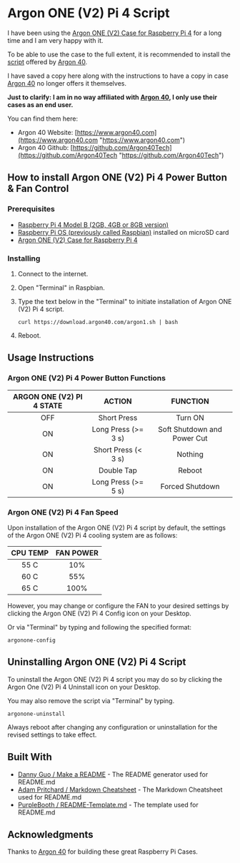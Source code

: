 # Argon ONE (V2) Pi 4 Script

I have been using the [Argon ONE (V2) Case for Raspberry Pi 4](https://www.argon40.com/collections/raspberry-pi-cases "Argon ONE (V2) Case for Raspberry Pi 4") for a long time and I am very happy with it.

To be able to use the case to the full extent, it is recommended to install the [script](https://download.argon40.com/argon1.sh "https://download.argon40.com/argon1.sh") offered by [Argon 40](https://www.argon40.com "https://www.argon40.com").

I have saved a copy here along with the instructions to have a copy in case [Argon 40](https://www.argon40.com "https://www.argon40.com") no longer offers it themselves.

**Just to clarify: I am in no way affiliated with [Argon 40](https://www.argon40.com "https://www.argon40.com"), I only use their cases as an end user.**


You can find them here:
* Argon 40 Website: [https://www.argon40.com](https://www.argon40.com "https://www.argon40.com")
* Argon 40 Github: [https://github.com/Argon40Tech](https://github.com/Argon40Tech "https://github.com/Argon40Tech")

## How to install Argon ONE (V2) Pi 4 Power Button & Fan Control

### Prerequisites

* [Raspberry Pi 4 Model B (2GB, 4GB or 8GB version)](https://www.raspberrypi.org/products/raspberry-pi-4-model-b/ "Raspberry Pi 4 Model B")
* [Raspberry Pi OS (previously called Raspbian)](https://www.raspberrypi.org/downloads/ "Raspberry Pi OS") installed on microSD card
* [Argon ONE (V2) Case for Raspberry Pi 4](https://www.argon40.com/collections/raspberry-pi-cases "Argon ONE (V2) Case for Raspberry Pi 4")

### Installing

1. Connect to the internet.
2. Open "Terminal" in Raspbian.
3. Type the text below in the "Terminal" to initiate installation of Argon ONE (V2) Pi 4 script.

   ```
   curl https://download.argon40.com/argon1.sh | bash
   ```

4. Reboot.

## Usage Instructions

### Argon ONE (V2) Pi 4 Power Button Functions

ARGON ONE (V2) PI 4 STATE | ACTION | FUNCTION
:------------------: | :----: | :------:
OFF | Short Press | Turn ON
ON | Long Press (>= 3 s) | Soft Shutdown and Power Cut
ON | Short Press (< 3 s) | Nothing
ON | Double Tap | Reboot
ON | Long Press (>= 5 s) | Forced Shutdown

### Argon ONE (V2) Pi 4 Fan Speed
Upon installation of the Argon ONE (V2) Pi 4 script by default, the settings of the Argon ONE (V2) Pi 4 cooling system are as follows:

CPU TEMP | FAN POWER
:------: | :-------:
55 C | 10%
60 C | 55%
65 C | 100%

However, you may change or configure the FAN to your desired settings by clicking the Argon ONE (V2) Pi 4 Config icon on your Desktop.

Or via "Terminal" by typing and following the specified format:

```
argonone-config
```

## Uninstalling Argon ONE (V2) Pi 4 Script

To uninstall the Argon ONE (V2) Pi 4 script you may do so by clicking the Argon One (V2) Pi 4 Uninstall icon on your Desktop.

You may also remove the script via "Terminal" by typing.
```
argonone-uninstall
```

Always reboot after changing any configuration or uninstallation for the revised settings to take effect.

## Built With

* [Danny Guo / Make a README](https://www.makeareadme.com/ "Make a README") - The README generator used for README.md
* [Adam Pritchard / Markdown Cheatsheet](https://github.com/adam-p/markdown-here/wiki/Markdown-Cheatsheet "Markdown Cheatsheet") - The Markdown Cheatsheet used for README.md
* [PurpleBooth / README-Template.md](https://gist.github.com/PurpleBooth/109311bb0361f32d87a2 "PurpleBooth / README-Template.md") - The template used for README.md

## Acknowledgments

Thanks to [Argon 40](https://www.argon40.com "https://www.argon40.com") for building these great Raspberry Pi Cases.
